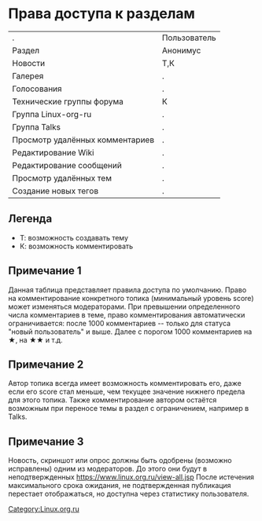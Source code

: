 # Права доступа к разделам

|                                 |              |
| ------------------------------- | ------------ |
| .                               | Пользователь |
| Раздел                          | Анонимус     |
| Новости                         | Т,К          |
| Галерея                         | .            |
| Голосования                     | .            |
| Технические группы форума       | К            |
| Группа Linux-org-ru             | .            |
| Группа Talks                    | .            |
| Просмотр удалённых комментариев | .            |
| Редактирование Wiki             | .            |
| Редактирование сообщений        | .            |
| Просмотр удалённых тем          | .            |
| Создание новых тегов            | .            |

## Легенда

  - Т: возможность создавать тему
  - К: возможность комментировать

## Примечание 1

Данная таблица представляет правила доступа по умолчанию. Право на
комментирование конкретного топика (минимальный уровень score)
может изменяться модераторами. При превышении определенного числа
комментариев в теме, право комментирования автоматически
ограничивается: после 1000 комментариев -- только для
статуса "новый пользователь" и выше. Далее с порогом 1000
комментариев на ★, на ★★ и т.д.

## Примечание 2

Автор топика всегда имеет возможность комментировать его, даже если его
score стал меньше, чем текущее значение нижнего предела для этого
топика. Также комментирование автором остаётся возможным при
переносе темы в раздел с ограничением, например в Talks.

## Примечание 3

Новость, скриншот или опрос должны быть одобрены (возможно исправлены)
одним из модераторов. До этого они будут в неподтвержденных
<https://www.linux.org.ru/view-all.jsp> После истечения максимального
срока ожидания, не подтвержденная публикация перестает отображаться,
но доступна через статистику пользователя.

[Category:Linux.org.ru](Category:Linux.org.ru "wikilink")